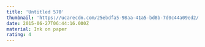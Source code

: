 ```yaml
---
title: 'Untitled 570'
thumbnail: 'https://ucarecdn.com/25ebdfa5-98aa-41a5-bd8b-7d0c44a09ed2/'
date: 2015-06-27T06:44:16.000Z
material: Ink on paper
rating: 4
---
```

